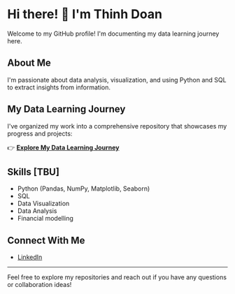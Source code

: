 # Hi there! 👋 I'm Thinh Doan

Welcome to my GitHub profile! I'm documenting my data learning journey here.

## About Me
I'm passionate about data analysis, visualization, and using Python and SQL to extract insights from information.

## My Data Learning Journey
I've organized my work into a comprehensive repository that showcases my progress and projects:

👉 [**Explore My Data Learning Journey**](https://github.com/tdoan123/data-learning-journey)

## Skills [TBU] 
- Python (Pandas, NumPy, Matplotlib, Seaborn)
- SQL
- Data Visualization
- Data Analysis
- Financial modelling 

## Connect With Me
- [LinkedIn](https://www.linkedin.com/in/thinhqd)

---

Feel free to explore my repositories and reach out if you have any questions or collaboration ideas!
